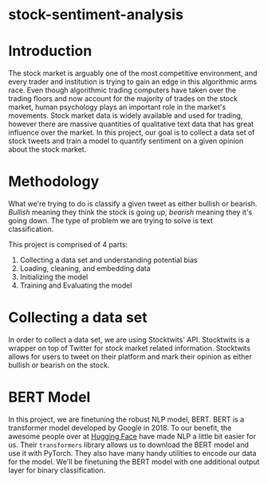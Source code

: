 # stock-sentiment-analysis

# Introduction

The stock market is arguably one of the most competitive environment, and every trader and institution is trying to gain an edge in this algorithmic arms race. Even though algorithmic trading computers have taken over the trading floors and now account for the majority of trades on the stock market, human psychology plays an important role in the market's movements. Stock market data is widely available and used for trading, however there are massive quantities of qualitative text data that has great influence over the market. In this project, our goal is to collect a data set of stock tweets and train a model to quantify sentiment on a given opinion about the stock market.

# Methodology

What we're trying to do is classify a given tweet as either bullish or bearish. *Bullish* meaning they think the stock is going up, *bearish* meaning they it's going down. The type of problem we are trying to solve is text classification.


This project is comprised of 4 parts:
1. Collecting a data set and understanding potential bias
2. Loading, cleaning, and embedding data
3. Initializing the model
4. Training and Evaluating the model

# Collecting a data set

In order to collect a data set, we are using Stocktwits' API. Stocktwits is a wrapper on top of Twitter for stock market related information. Stocktwits allows for users to tweet on their platform and mark their opinion as either bullish or bearish on the stock.

# BERT Model

In this project, we are finetuning the robust NLP model, BERT. BERT is a transformer model developed by Google in 2018. To our benefit, the awesome people over at <a href="https://github.com/huggingface">Hugging Face</a> have made NLP a little bit easier for us. Their `transformers` library allows us to download the BERT model and use it with PyTorch. They also have many handy utilities to encode our data for the model. We'll be finetuning the BERT model with one additional output layer for binary classification.
